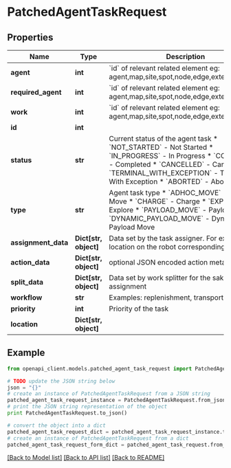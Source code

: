 # PatchedAgentTaskRequest


## Properties
Name | Type | Description | Notes
------------ | ------------- | ------------- | -------------
**agent** | **int** | &#x60;id&#x60; of relevant related element eg: agent,map,site,spot,node,edge,external_device | [optional] 
**required_agent** | **int** | &#x60;id&#x60; of relevant related element eg: agent,map,site,spot,node,edge,external_device | [optional] 
**work** | **int** | &#x60;id&#x60; of relevant related element eg: agent,map,site,spot,node,edge,external_device | [optional] 
**id** | **int** |  | [optional] 
**status** | **str** | Current status of the agent task  * &#x60;NOT_STARTED&#x60; - Not Started * &#x60;IN_PROGRESS&#x60; - In Progress * &#x60;COMPLETED&#x60; - Completed * &#x60;CANCELLED&#x60; - Cancelled * &#x60;TERMINAL_WITH_EXCEPTION&#x60; - Terminal With Exception * &#x60;ABORTED&#x60; - Aborted | [optional] 
**type** | **str** | Agent task type  * &#x60;ADHOC_MOVE&#x60; - Adhoc Move * &#x60;CHARGE&#x60; - Charge * &#x60;EXPLORE&#x60; - Explore * &#x60;PAYLOAD_MOVE&#x60; - Payload Move * &#x60;DYNAMIC_PAYLOAD_MOVE&#x60; - Dynamic Payload Move | [optional] 
**assignment_data** | **Dict[str, object]** | Data set by the task assigner.  For example, the location on the robot corresponding to the task | [optional] 
**action_data** | **Dict[str, object]** | optional JSON encoded action metadata | [optional] 
**split_data** | **Dict[str, object]** | Data set by work splitter for the sake of task assignment | [optional] 
**workflow** | **str** | Examples: replenishment, transport | [optional] 
**priority** | **int** | Priority of the task | [optional] 
**location** | **Dict[str, object]** |  | [optional] 

## Example

```python
from openapi_client.models.patched_agent_task_request import PatchedAgentTaskRequest

# TODO update the JSON string below
json = "{}"
# create an instance of PatchedAgentTaskRequest from a JSON string
patched_agent_task_request_instance = PatchedAgentTaskRequest.from_json(json)
# print the JSON string representation of the object
print PatchedAgentTaskRequest.to_json()

# convert the object into a dict
patched_agent_task_request_dict = patched_agent_task_request_instance.to_dict()
# create an instance of PatchedAgentTaskRequest from a dict
patched_agent_task_request_form_dict = patched_agent_task_request.from_dict(patched_agent_task_request_dict)
```
[[Back to Model list]](../README.md#documentation-for-models) [[Back to API list]](../README.md#documentation-for-api-endpoints) [[Back to README]](../README.md)


